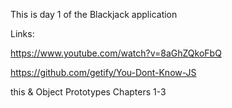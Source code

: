 This is day 1 of the Blackjack application

Links:

https://www.youtube.com/watch?v=8aGhZQkoFbQ

https://github.com/getify/You-Dont-Know-JS

this & Object Prototypes Chapters 1-3
